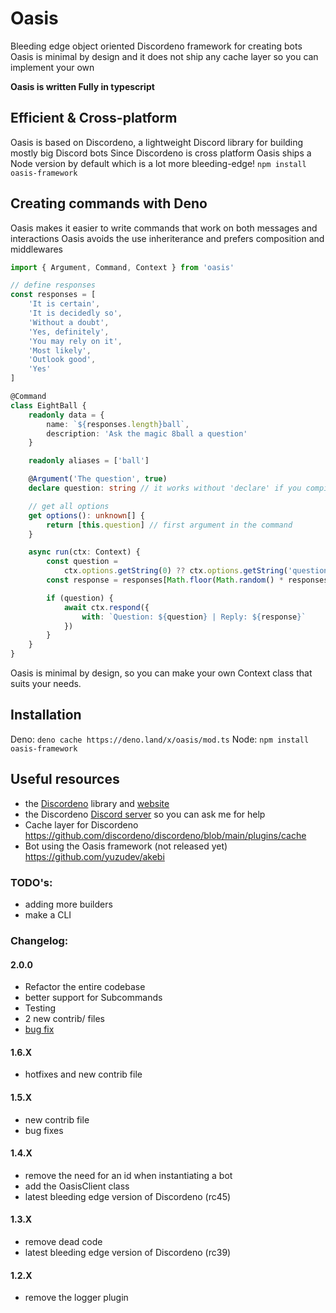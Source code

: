 # Oasis

Bleeding edge object oriented Discordeno framework for creating bots Oasis is minimal by design and it does not ship any
cache layer so you can implement your own

**Oasis is written Fully in typescript**

## Efficient & Cross-platform

Oasis is based on Discordeno, a lightweight Discord library for building mostly big Discord bots Since Discordeno is
cross platform Oasis ships a Node version by default which is a lot more bleeding-edge! `npm install oasis-framework`

## Creating commands with Deno

Oasis makes it easier to write commands that work on both messages and interactions Oasis avoids the use inheriterance
and prefers composition and middlewares

```ts
import { Argument, Command, Context } from 'oasis'

// define responses
const responses = [
	'It is certain',
	'It is decidedly so',
	'Without a doubt',
	'Yes, definitely',
	'You may rely on it',
	'Most likely',
	'Outlook good',
	'Yes'
]

@Command
class EightBall {
	readonly data = {
		name: `${responses.length}ball`,
		description: 'Ask the magic 8ball a question'
	}

	readonly aliases = ['ball']

	@Argument('The question', true)
	declare question: string // it works without 'declare' if you compile down to ES2020

	// get all options
	get options(): unknown[] {
		return [this.question] // first argument in the command
	}

	async run(ctx: Context) {
		const question =
			ctx.options.getString(0) ?? ctx.options.getString('question')
		const response = responses[Math.floor(Math.random() * responses.length)]

		if (question) {
			await ctx.respond({
				with: `Question: ${question} | Reply: ${response}`
			})
		}
	}
}
```

Oasis is minimal by design, so you can make your own Context class that suits your needs.

## Installation

Deno: `deno cache https://deno.land/x/oasis/mod.ts` Node: `npm install oasis-framework`

## Useful resources

-   the [Discordeno](https://github.com/discordeno/discordeno) library and [website](https://discordeno.mod.land/)
-   the Discordeno [Discord server](https://discord.gg/ddeno) so you can ask me for help
-   Cache layer for Discordeno https://github.com/discordeno/discordeno/blob/main/plugins/cache
-   Bot using the Oasis framework (not released yet) https://github.com/yuzudev/akebi

### TODO's:

-   adding more builders
-   make a CLI

### Changelog:

#### 2.0.0

-   Refactor the entire codebase
-   better support for Subcommands
-   Testing
-   2 new contrib/ files
-   [bug fix](https://github.com/yuzudev/oasis/issues/2#issue-1264940912)

#### 1.6.X

-   hotfixes and new contrib file

#### 1.5.X

-   new contrib file
-   bug fixes

#### 1.4.X

-   remove the need for an id when instantiating a bot
-   add the OasisClient class
-   latest bleeding edge version of Discordeno (rc45)

#### 1.3.X

-   remove dead code
-   latest bleeding edge version of Discordeno (rc39)

#### 1.2.X

-   remove the logger plugin
